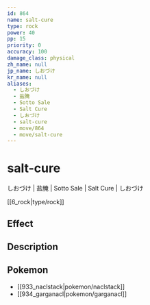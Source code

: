 ```yaml
---
id: 864
name: salt-cure
type: rock
power: 40
pp: 15
priority: 0
accuracy: 100
damage_class: physical
zh_name: null
jp_name: しおづけ
kr_name: null
aliases:
  - しおづけ
  - 盐腌
  - Sotto Sale
  - Salt Cure
  - しおづけ
  - salt-cure
  - move/864
  - move/salt-cure
---
```

# salt-cure
    
しおづけ | 盐腌 | Sotto Sale | Salt Cure | しおづけ

[[6_rock|type/rock]]

## Effect



## Description



## Pokemon

- [[933_naclstack|pokemon/naclstack]]
- [[934_garganacl|pokemon/garganacl]]

